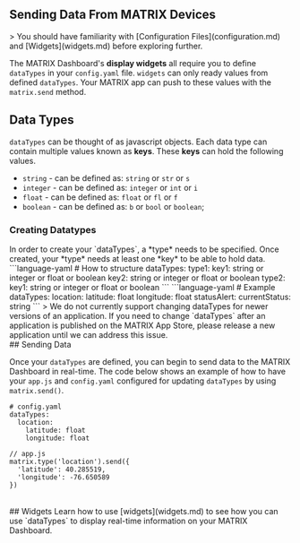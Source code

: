 <h2 style="padding-top:0">Sending Data From MATRIX Devices</h2>
<!-- object, string, float, integer, boolean -->
> You should have familiarity with [Configuration Files](configuration.md) and [Widgets](widgets.md) before exploring further.

The MATRIX Dashboard's **display widgets** all require you to define `dataTypes` in your `config.yaml` file. `widgets` can only ready values from defined `dataTypes`. Your MATRIX app can push to these values with the `matrix.send` method.

## Data Types
`dataTypes` can be thought of as javascript objects. Each data type can contain multiple values known as **keys**. These **keys** can hold the following values.

* `string` - can be defined as: `string` or `str` or `s`
* `integer` - can be defined as: `integer` or `int` or `i`
* `float` - can be defined as: `float` or `fl` or `f`
* `boolean` - can be defined as: `b` or `bool` or `boolean`;

<h3 style="padding-top:0">Creating Datatypes</h3>
In order to create your `dataTypes`, a *type* needs to be specified. Once created, your *type* needs at least one *key* to be able to hold data.
```language-yaml
# How to structure
dataTypes:
  type1:
    key1: string or integer or float or boolean
    key2: string or integer or float or boolean
  type2:
    key1: string or integer or float or boolean
```
```language-yaml
# Example
dataTypes:
  location:
    latitude: float
    longitude: float
  statusAlert:
    currentStatus: string
```
> We do not currently support changing dataTypes for newer versions of an application. If you need to change `dataTypes` after an application is published on the MATRIX App Store, please release a new application until we can address this issue.

<br/>
## Sending Data

Once your `dataTypes` are defined, you can begin to send data to the MATRIX Dashboard in real-time. The code below shows an example of how to have your `app.js` and `config.yaml` configured for updating `dataTypes` by using `matrix.send()`.

```language-yaml
# config.yaml
dataTypes:
  location:
    latitude: float
    longitude: float
```

```language-js
// app.js
matrix.type('location').send({
  'latitude': 40.285519,
  'longitude': -76.650589
})
```

<br/>
## Widgets
Learn how to use [widgets](widgets.md) to see how you can use `dataTypes` to display real-time information on your MATRIX Dashboard.